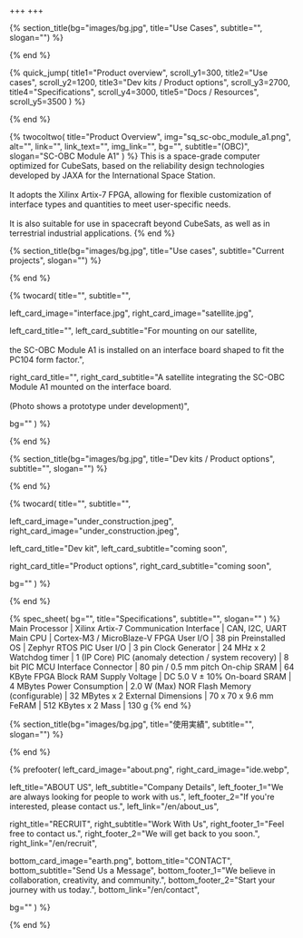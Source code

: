 +++
+++

{% section_title(bg="images/bg.jpg", title="Use Cases", subtitle="", slogan="") %}
<!--display element -->
{% end %}

{% quick_jump(
  title1="Product overview", scroll_y1=300,
  title2="Use cases", scroll_y2=1200,
  title3="Dev kits / Product options", scroll_y3=2700,
  title4="Specifications", scroll_y4=3000,
  title5="Docs / Resources", scroll_y5=3500
) %}
<!--display element -->
{% end %}

{% twocoltwo(
  title="Product Overview",
  img="sq_sc-obc_module_a1.png",
  alt="",
  link="",
  link_text="",
  img_link="",
  bg="",
  subtitle="(OBC)",
  slogan="SC-OBC Module A1"
) %}
This is a space-grade computer optimized for CubeSats, based on the reliability design technologies developed by JAXA for the International Space Station.
<br><br>
It adopts the Xilinx Artix-7 FPGA, allowing for flexible customization of interface types and quantities to meet user-specific needs. 
<br><br>
It is also suitable for use in spacecraft beyond CubeSats, as well as in terrestrial industrial applications.
{% end %}

{% section_title(bg="images/bg.jpg", title="Use cases", subtitle="Current projects", slogan="") %}
<!--display element -->
{% end %}

{% twocard(
  title="",
  subtitle="",
  
  left_card_image="interface.jpg",
  right_card_image="satellite.jpg",
  
  left_card_title="",
  left_card_subtitle="For mounting on our satellite, <br><br> the SC-OBC Module A1 is installed on an interface board shaped to fit the PC104 form factor.",
  
  right_card_title="",
  right_card_subtitle="A satellite integrating the SC-OBC Module A1 mounted on the interface board. <br><br> (Photo shows a prototype under development)",
  
  bg=""
) %}
<!--display element -->
{% end %}

{% section_title(bg="images/bg.jpg", title="Dev kits / Product options", subtitle="", slogan="") %}
<!--display element -->
{% end %}

{% twocard(
  title="",
  subtitle="",
  
  left_card_image="under_construction.jpeg",
  right_card_image="under_construction.jpeg",
  
  left_card_title="Dev kit",
  left_card_subtitle="coming soon",
  
  right_card_title="Product options",
  right_card_subtitle="coming soon",
  
  bg=""
) %}
<!--display element -->
{% end %}

{% spec_sheet(
  bg="",
  title="Specifications",
  subtitle="",
  slogan=""
) %}
Main Processor | Xilinx Artix-7
Communication Interface | CAN, I2C, UART
Main CPU | Cortex-M3 / MicroBlaze-V
FPGA User I/O | 38 pin
Preinstalled OS | Zephyr RTOS
PIC User I/O | 3 pin
Clock Generator | 24 MHz x 2
Watchdog timer | 1 (IP Core)
PIC (anomaly detection / system recovery) | 8 bit PIC MCU
Interface Connector | 80 pin / 0.5 mm pitch
On-chip SRAM | 64 KByte FPGA Block RAM
Supply Voltage | DC 5.0 V ± 10%
On-board SRAM | 4 MBytes
Power Consumption | 2.0 W (Max)
NOR Flash Memory (configurable) | 32 MBytes x 2
External Dimensions | 70 x 70 x 9.6 mm
FeRAM | 512 KBytes x 2
Mass | 130 g
{% end %}

{% section_title(bg="images/bg.jpg", title="使用実績", subtitle="", slogan="") %}
<!--display element -->
{% end %}

{% prefooter(
  left_card_image="about.png", 
  right_card_image="ide.webp",

  left_title="ABOUT US",
  left_subtitle="Company Details",
  left_footer_1="We are always looking for people to work with us.",
  left_footer_2="If you're interested, please contact us.",
  left_link="/en/about_us",

  right_title="RECRUIT",
  right_subtitle="Work With Us",
  right_footer_1="Feel free to contact us.",
  right_footer_2="We will get back to you soon.",
  right_link="/en/recruit",

  bottom_card_image="earth.png",
  bottom_title="CONTACT",
  bottom_subtitle="Send Us a Message",
  bottom_footer_1="We believe in collaboration, creativity, and community.",
  bottom_footer_2="Start your journey with us today.",
  bottom_link="/en/contact",

  bg=""
) %}
<!--display element -->
{% end %}

